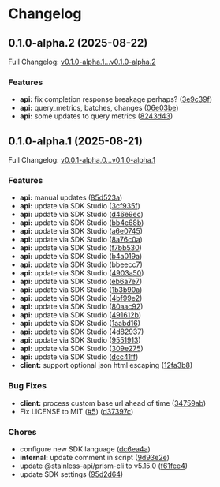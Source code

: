 # Changelog

## 0.1.0-alpha.2 (2025-08-22)

Full Changelog: [v0.1.0-alpha.1...v0.1.0-alpha.2](https://github.com/llamastack/llama-stack-client-go/compare/v0.1.0-alpha.1...v0.1.0-alpha.2)

### Features

* **api:** fix completion response breakage perhaps? ([3e9c39f](https://github.com/llamastack/llama-stack-client-go/commit/3e9c39f1bf837daf2487ec2c465a9522e6b5befe))
* **api:** query_metrics, batches, changes ([06e03be](https://github.com/llamastack/llama-stack-client-go/commit/06e03be805d93736fcf4f848c5f9888e2871c911))
* **api:** some updates to query metrics ([8243d43](https://github.com/llamastack/llama-stack-client-go/commit/8243d43dfa43bb9ec92d1edbed36f114240a265e))

## 0.1.0-alpha.1 (2025-08-21)

Full Changelog: [v0.0.1-alpha.0...v0.1.0-alpha.1](https://github.com/llamastack/llama-stack-client-go/compare/v0.0.1-alpha.0...v0.1.0-alpha.1)

### Features

* **api:** manual updates ([85d523a](https://github.com/llamastack/llama-stack-client-go/commit/85d523a7a88beeccf8b9f0276a7269c53a16cfe2))
* **api:** update via SDK Studio ([3cf935f](https://github.com/llamastack/llama-stack-client-go/commit/3cf935feca91ef5cdb122ea6b927cb53517d09a6))
* **api:** update via SDK Studio ([d46e9ec](https://github.com/llamastack/llama-stack-client-go/commit/d46e9ec1644163b32129f9553074741320da1785))
* **api:** update via SDK Studio ([bb4e68b](https://github.com/llamastack/llama-stack-client-go/commit/bb4e68bf227b5071f5cd10102311f93d8695fb24))
* **api:** update via SDK Studio ([a6e0745](https://github.com/llamastack/llama-stack-client-go/commit/a6e0745e5ceea8ed6653a13b817d42d7e2eaa857))
* **api:** update via SDK Studio ([8a76c0a](https://github.com/llamastack/llama-stack-client-go/commit/8a76c0a4645a8794d2a12ff06d25e89448602a6f))
* **api:** update via SDK Studio ([f7bb530](https://github.com/llamastack/llama-stack-client-go/commit/f7bb5304af2a1cd0d90f7e309580dce74be0fc65))
* **api:** update via SDK Studio ([b4a019a](https://github.com/llamastack/llama-stack-client-go/commit/b4a019a51b93ea06fc1e0ef37a7b4062836763c7))
* **api:** update via SDK Studio ([bbeecc7](https://github.com/llamastack/llama-stack-client-go/commit/bbeecc71fde53f87959c7aff72061da75ac2d5bf))
* **api:** update via SDK Studio ([4903a50](https://github.com/llamastack/llama-stack-client-go/commit/4903a50fd3493eef613cd7647b7f020e66302260))
* **api:** update via SDK Studio ([eb6a7e7](https://github.com/llamastack/llama-stack-client-go/commit/eb6a7e756466b2167f524ed615cc023998108b8f))
* **api:** update via SDK Studio ([1b3b90a](https://github.com/llamastack/llama-stack-client-go/commit/1b3b90a5faa3205827a8afcfef16744f54fc2e25))
* **api:** update via SDK Studio ([4bf99e2](https://github.com/llamastack/llama-stack-client-go/commit/4bf99e20b4f2f217aead81c10e998a8efa2bda63))
* **api:** update via SDK Studio ([80aac92](https://github.com/llamastack/llama-stack-client-go/commit/80aac927dcbe6a6f432729ca118ca0adb3256871))
* **api:** update via SDK Studio ([491612b](https://github.com/llamastack/llama-stack-client-go/commit/491612b3b9faac4bed7e0c8fc3704400a9bae72b))
* **api:** update via SDK Studio ([1aabd16](https://github.com/llamastack/llama-stack-client-go/commit/1aabd16a7a623b23c76bdd0e170c9cbe1bade3d1))
* **api:** update via SDK Studio ([4d82937](https://github.com/llamastack/llama-stack-client-go/commit/4d82937d18f2f2edc5712856c4392ac1f7577f64))
* **api:** update via SDK Studio ([9551913](https://github.com/llamastack/llama-stack-client-go/commit/9551913aeae9e18c28c39e30d4a258ee927550b3))
* **api:** update via SDK Studio ([309e275](https://github.com/llamastack/llama-stack-client-go/commit/309e2756b27dd666c6b46599340936fea8f8db09))
* **api:** update via SDK Studio ([dcc41ff](https://github.com/llamastack/llama-stack-client-go/commit/dcc41ffcbdec14a476985db477ce85e205e598ba))
* **client:** support optional json html escaping ([12fa3b8](https://github.com/llamastack/llama-stack-client-go/commit/12fa3b8b833d3c0476e7b9d050c9d788776e96ca))


### Bug Fixes

* **client:** process custom base url ahead of time ([34759ab](https://github.com/llamastack/llama-stack-client-go/commit/34759ab215115e3603963256d9b9526a260f44d4))
* Fix LICENSE to MIT ([#5](https://github.com/llamastack/llama-stack-client-go/issues/5)) ([d37397c](https://github.com/llamastack/llama-stack-client-go/commit/d37397ce499dddeb925b3469296efe8ae578b5ff))


### Chores

* configure new SDK language ([dc6ea4a](https://github.com/llamastack/llama-stack-client-go/commit/dc6ea4a0e9dcf92a9615bb736e2665e332f34e04))
* **internal:** update comment in script ([9d93e2e](https://github.com/llamastack/llama-stack-client-go/commit/9d93e2e728123bc5b702e6d356fe2a29a0907fee))
* update @stainless-api/prism-cli to v5.15.0 ([f61fee4](https://github.com/llamastack/llama-stack-client-go/commit/f61fee4f6499288c3b907b7e9fc05c9c52df8eeb))
* update SDK settings ([95d2d64](https://github.com/llamastack/llama-stack-client-go/commit/95d2d649fd287ab4c4bf325bb9f325e3e062c4d3))
